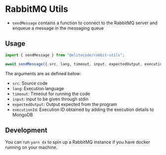 # RabbitMQ Utils

- `sendMessage` contains a function to connect to the RabbitMQ server and enqueue a message in the messaging queue

## Usage

```ts
import { sendMessage } from "@elitecode/rabbit-utils";

await sendMessage({ src, lang, timeout, input, expectedOutput, executionId });
```

The arguments are as defined below:

- `src`: Source code
- `lang`: Execution language
- `timeout`: Timeout for running the code
- `input`: input to be given through stdin
- `expectedOutput`: Output expected from the program
- `executionId`: Execution ID obtained by adding the execution details to MongoDB

## Development

You can run `yarn dx` to spin up a RabbitMQ instance if you have docker running on your machine.
